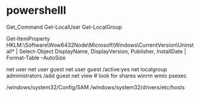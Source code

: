 # powershelll
Get_Command
Get-LocalUser
Get-LocalGroup

Get-ItemProperty HKLM:\Software\Wow6432Node\Microsoft\Windows\CurrentVersion\Uninstall\* | Select-Object DisplayName, DisplayVersion, Publisher, InstallDate | Format-Table –AutoSize

net user
net user guest
net user guest /active:yes
net localgroup administrators /add guest
net view # look for shares
winrm
wmic
psexec

/windows/system32/Config/SAM
/windows/system32/drivers/etc/hosts